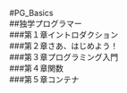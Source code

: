#PG_Basics  
##独学プログラマー  
###第１章イントロダクション  
###第２章さあ、はじめよう！  
###第３章プログラミング入門  
###第４章関数  
###第５章コンテナ  

